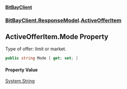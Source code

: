 #### [BitBayClient](./index.md 'index')
### [BitBayClient.ResponseModel](./BitBayClient-ResponseModel.md 'BitBayClient.ResponseModel').[ActiveOfferItem](./BitBayClient-ResponseModel-ActiveOfferItem.md 'BitBayClient.ResponseModel.ActiveOfferItem')
## ActiveOfferItem.Mode Property
Type of offer: limit or market.  
```csharp
public string Mode { get; set; }
```
#### Property Value
[System.String](https://docs.microsoft.com/en-us/dotnet/api/System.String 'System.String')  
